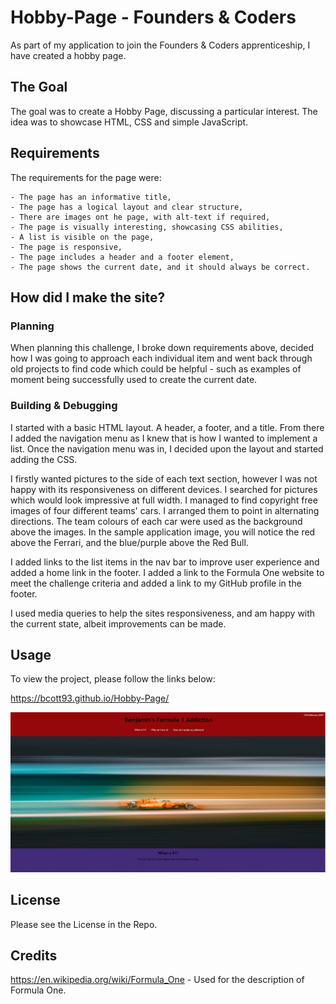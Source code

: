 # Hobby-Page - Founders & Coders
As part of my application to join the Founders & Coders apprenticeship, I have created a hobby page.

## The Goal

The goal was to create a Hobby Page, discussing a particular interest. The idea was to showcase HTML, CSS and simple JavaScript. 

## Requirements

The requirements for the page were:

    - The page has an informative title,
    - The page has a logical layout and clear structure,
    - There are images ont he page, with alt-text if required,
    - The page is visually interesting, showcasing CSS abilities,
    - A list is visible on the page,
    - The page is responsive,
    - The page includes a header and a footer element,
    - The page shows the current date, and it should always be correct. 

## How did I make the site?

### Planning

When planning this challenge, I broke down requirements above, decided how I was going to approach each individual item and went back through old projects to find code which could be helpful - such as examples of moment being successfully used to create the current date. 

### Building & Debugging

I started with a basic HTML layout. A header, a footer, and a title. From there I added the navigation menu as I knew that is how I wanted to implement a list. Once the navigation menu was in, I decided upon the layout and started adding the CSS. 

I firstly wanted pictures to the side of each text section, however I was not happy with its responsiveness on different devices. I searched for pictures which would look impressive at full width. I managed to find copyright free images of four different teams' cars. I arranged them to point in alternating directions. The team colours of each car were used as the background above the images. In the sample application image, you will notice the red above the Ferrari, and the blue/purple above the Red Bull. 

I added links to the list items in the nav bar to improve user experience and added a home link in the footer. I added a link to the Formula One website to meet the challenge criteria and added a link to my GitHub profile in the footer.

I used media queries to help the sites responsiveness, and am happy with the current state, albeit improvements can be made. 

## Usage

To view the project, please follow the links below:

https://bcott93.github.io/Hobby-Page/

![Sample of the Application](./assets/images/app-sample.jpg)

## License

Please see the License in the Repo.

## Credits

https://en.wikipedia.org/wiki/Formula_One - Used for the description of Formula One. 
